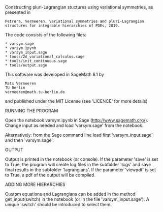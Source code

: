 Constructing pluri-Lagrangian stuctures using variational symmetries, as presented in

	Petrera, Vermeeren. Variational symmetries and pluri-Lagrangian structures for integrable hierarchies of PDEs, 2019.

The code consists of the following files:

	* varsym.sage
	* varsym.ipynb
	* varsym_input.sage
	* tools/2d_variational_calculus.sage
	* tools/init_continuous.sage
	* tools/output.sage

This software was developed in SageMath 8.1 by

	Mats Vermeeren
	TU Berlin
	vermeeren@math.tu-berlin.de
	
and published under the MIT License (see 'LICENCE' for more details)


RUNNING THE PROGRAM

Open the notebook varsym.ipynb in Sage (http://www.sagemath.org/). Change input as needed and load 'varsym.sage' from the notebook.

Alternatively: from the Sage command line load first 'varsym_input.sage' and then 'varsym.sage'.


OUTPUT

Output is printed in the notebook (or console).
If the parameter 'save' is set to True, the program will create log files in the 
subfolder 'logs' and save final results in the subfolder 'lagrangians'. 
If the parameter 'viewpdf' is set to True, a pdf of the output will be compiled.


ADDING MORE HIERARCHIES

Custom equations and Lagrangians can be added in the method get_input(switch) in the notebook (or in
the file 'varsym_input.sage'). A unique 'switch' should be introduced to select them.
